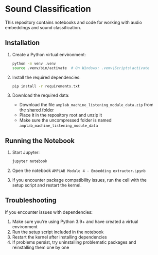 # Sound Classification

This repository contains notebooks and code for working with audio embeddings and sound classification.

## Installation

1. Create a Python virtual environment:
   ```bash
   python -m venv .venv
   source .venv/bin/activate  # On Windows: .venv\Scripts\activate
   ```

2. Install the required dependencies:
   ```bash
   pip install -r requirements.txt
   ```

3. Download the required data:
   - Download the file `amplab_machine_listening_module_data.zip` from the [shared folder](https://drive.google.com/drive/folders/1FHEmzEXgBV1CCAWo_F3KDpw9QM5ecuZf?usp=sharing)
   - Place it in the repository root and unzip it
   - Make sure the uncompressed folder is named `amplab_machine_listening_module_data`

## Running the Notebook

1. Start Jupyter:
   ```bash
   jupyter notebook
   ```

2. Open the notebook `AMPLAB Module 4 - Embedding extractor.ipynb`

3. If you encounter package compatibility issues, run the cell with the setup script and restart the kernel.

## Troubleshooting

If you encounter issues with dependencies:

1. Make sure you're using Python 3.9+ and have created a virtual environment
2. Run the setup script included in the notebook
3. Restart the kernel after installing dependencies
4. If problems persist, try uninstalling problematic packages and reinstalling them one by one

